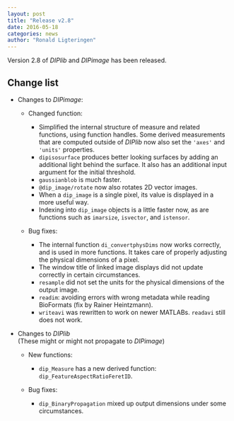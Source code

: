 ```yaml
---
layout: post
title: "Release v2.8"
date: 2016-05-18
categories: news
author: "Ronald Ligteringen"
---
```


Version 2.8 of *DIPlib* and *DIPimage* has been released.

## Change list

- Changes to *DIPimage*:

    - Changed function:
        - Simplified the internal structure of measure and related functions, using function handles. Some derived measurements that are computed outside of *DIPlib* now also set the `'axes'` and `'units'` properties.
        - `dipisosurface` produces better looking surfaces by adding an additional light behind the surface. It also has an additional input argument for the initial threshold.
        - `gaussianblob` is much faster.
        - `@dip_image/rotate` now also rotates 2D vector images.
        - When a `dip_image` is a single pixel, its value is displayed in a more useful way.
        - Indexing into `dip_image` objects is a little faster now, as are functions such as `imarsize`, `isvector`, and `istensor`.

    - Bug fixes:
        - The internal function `di_convertphysDims` now works correctly, and is used in more functions. It takes care of properly adjusting the physical dimensions of a pixel.
        - The window title of linked image displays did not update correctly in certain circumstances.
        - `resample` did not set the units for the physical dimensions of the output image.
        - `readim`: avoiding errors with wrong metadata while reading BioFormats (fix by Rainer Heintzmann).
        - `writeavi` was rewritten to work on newer MATLABs. `readavi` still does not work.

- Changes to *DIPlib*  
    (These might or might not propagate to *DIPimage*)

    - New functions:
        - `dip_Measure` has a new derived function: `dip_FeatureAspectRatioFeretID`.

    - Bug fixes:
        - `dip_BinaryPropagation` mixed up output dimensions under some circumstances.
